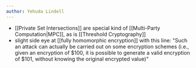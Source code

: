 ```yaml
---
author: Yehuda Lindell
---
```

- [[Private Set Intersections]] are special kind of [[Multi-Party Computation|MPC]], as is [[Threshold Cryptography]]
- slight side eye at [[fully homomorphic encryption]] with this line: "Such an attack can actually be carried out on some encryption schemes (i.e., given an encryption of $100, it is possible to generate a valid encryption of $101, without knowing the original encrypted value)"
